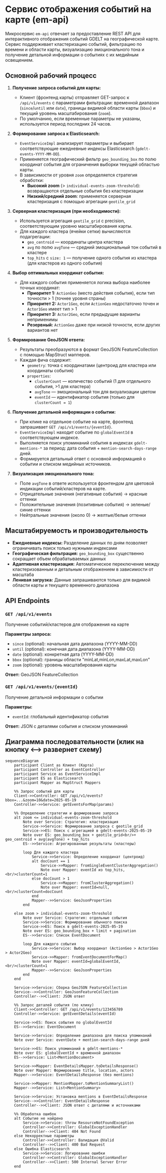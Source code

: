 # Сервис отображения событий на карте (em-api)

Микросервис `em-api` отвечает за предоставление REST API для интерактивного отображения событий GDELT на географической карте. Сервис поддерживает кластеризацию событий, фильтрацию по времени и области карты, визуализацию эмоционального тона и получение детальной информации о событиях с их медийным освещением.

## Основной рабочий процесс

1. **Получение запроса событий для карты:**
   * Клиент (фронтенд карты) отправляет GET-запрос к `/api/v1/events` с параметрами фильтрации: временной диапазон (`since`/`until` или `date`), границы видимой области карты (`bbox`) и текущий уровень масштабирования (`zoom`).
   * По умолчанию, если временные параметры не указаны, используется период последних 24 часов.

2. **Формирование запроса к Elasticsearch:**
   * `EventServiceImpl` анализирует параметры и выбирает соответствующие ежедневные индексы Elasticsearch (`gdelt-events-YYYY-MM-DD`).
   * Применяется географический фильтр `geo_bounding_box` по полю координат события для ограничения выборки текущей областью карты.
   * В зависимости от уровня `zoom` определяется стратегия обработки:
     * **Высокий zoom** (> `individual-events-zoom-threshold`): возвращаются отдельные события без кластеризации
     * **Низкий/средний zoom**: применяется серверная кластеризация с помощью агрегации `geotile_grid`

3. **Серверная кластеризация (при необходимости):**
   * Используется агрегация `geotile_grid` с precision, соответствующим уровню масштабирования карты.
   * Для каждого кластера (ячейки сетки) вычисляются подагрегации:
     * `geo_centroid` — координаты центра кластера
     * `avg` по полю `avgTone` — средний эмоциональный тон событий в кластере
     * `top_hits` с `size: 1` — получение одного события из кластера (для кластеров из одного события)

4. **Выбор оптимальных координат события:**
   * Для каждого события применяется логика выбора наиболее точных координат:
     * **Приоритет 1:** `ActionGeo` (место действия события), если тип точности > 1 (точнее уровня страны)
     * **Приоритет 2:** `Actor1Geo`, если `ActionGeo` недостаточно точен и `Actor1Geo` имеет тип > 1
     * **Приоритет 3:** `Actor2Geo`, если предыдущие варианты неприменимы
     * **Резервный:** `ActionGeo` даже при низкой точности, если других вариантов нет

5. **Формирование GeoJSON ответа:**
   * Результаты преобразуются в формат GeoJSON FeatureCollection с помощью MapStruct мапперов.
   * Каждая фича содержит:
     * `geometry`: точка с координатами (центроид для кластера или координаты события)
     * `properties`: 
       * `clusterCount` — количество событий (1 для отдельного события, >1 для кластера)
       * `avgTone` — эмоциональный тон для визуализации цветом
       * `eventId` — идентификатор события (только для `clusterCount = 1`)

6. **Получение детальной информации о событии:**
   * При клике на отдельное событие на карте, фронтенд запрашивает `GET /api/v1/events/{eventId}`.
   * `EventServiceImpl` находит событие по `globalEventId` в соответствующем индексе.
   * Выполняется поиск упоминаний события в индексах `gdelt-mentions-*` за период: дата события + `mention-search-days-range` дней.
   * Формируется детальный ответ с основной информацией о событии и списком медийных источников.

7. **Визуализация эмоционального тона:**
   * Поле `avgTone` в ответе используется фронтендом для цветовой индикации событий/кластеров на карте.
   * Отрицательные значения (негативные события) → красные оттенки
   * Положительные значения (позитивные события) → зеленые/синие оттенки
   * Нейтральные значения (около 0) → желтые/белые оттенки

## Масштабируемость и производительность

* **Ежедневные индексы:** Разделение данных по дням позволяет ограничивать поиск только нужными индексами
* **Географическая фильтрация:** `geo_bounding_box` существенно сокращает объем обрабатываемых данных
* **Адаптивная кластеризация:** Автоматическое переключение между кластеризованным и детальным отображением в зависимости от масштаба
* **Ленивая загрузка:** Данные запрашиваются только для видимой области карты и текущего временного диапазона

## API Endpoints

### `GET /api/v1/events`
Получение событий/кластеров для отображения на карте

**Параметры запроса:**
- `since` (optional): начальная дата диапазона (YYYY-MM-DD)
- `until` (optional): конечная дата диапазона (YYYY-MM-DD) 
- `date` (optional): конкретная дата (YYYY-MM-DD)
- `bbox` (optional): границы области "minLat,minLon,maxLat,maxLon"
- `zoom` (optional): уровень масштабирования карты

**Ответ:** GeoJSON FeatureCollection

### `GET /api/v1/events/{eventId}`
Получение детальной информации о событии

**Параметры:**
- `eventId`: глобальный идентификатор события

**Ответ:** JSON с деталями события и списком упоминаний

## Диаграмма последовательности (клик на кнопку ⟷ развернет схему)

```mermaid
sequenceDiagram
    participant Client as Клиент (Карта)
    participant Controller as EventController
    participant Service as EventServiceImpl
    participant ES as Elasticsearch
    participant Mapper as MapStruct Mappers

    %% Запрос событий для карты
    Client->>Controller: GET /api/v1/events?bbox=...&zoom=10&date=2025-05-19
    Controller->>Service: getEventsForMap(params)
    
    %% Определение стратегии и формирование запроса
    alt zoom <= individual-events-zoom-threshold
        Note over Service: Стратегия: кластеризация
        Service->>Service: Формирование запроса с geotile_grid
        Service->>ES: Поиск с агрегацией в gdelt-events-2025-05-19
        Note over ES: geo_bounding_box + geotile_grid<br/>+ geo_centroid + avg(avgTone) + top_hits
        ES-->>Service: Агрегированные результаты (кластеры)
        
        loop Для каждого кластера
            Service->>Service: Определение координат (центроид)
            alt docCount == 1
                Service->>Mapper: fromSingleEventClusterAggregation()
                Note over Mapper: eventId из top_hits,<br/>clusterCount=1
            else docCount > 1
                Service->>Mapper: fromClusterAggregation()
                Note over Mapper: eventId=null,<br/>clusterCount=docCount
            end
            Mapper-->>Service: GeoJsonProperties
        end
        
    else zoom > individual-events-zoom-threshold
        Note over Service: Стратегия: отдельные события
        Service->>Service: Формирование обычного поиска
        Service->>ES: Поиск в gdelt-events-2025-05-19
        Note over ES: geo_bounding_box + limit + pagination
        ES-->>Service: Список EventDocument
        
        loop Для каждого события
            Service->>Service: Выбор координат (ActionGeo > Actor1Geo > Actor2Geo)
            Service->>Mapper: fromEventDocumentForMap()
            Note over Mapper: eventId=globalEventId,<br/>clusterCount=1
            Mapper-->>Service: GeoJsonProperties
        end
    end
    
    Service->>Service: Сборка GeoJSON FeatureCollection
    Service-->>Controller: GeoJsonFeatureCollection
    Controller-->>Client: JSON ответ
    
    %% Запрос деталей события (по клику)
    Client->>Controller: GET /api/v1/events/123456789
    Controller->>Service: getEventDetails(eventId)
    
    Service->>ES: Поиск события по globalEventId
    ES-->>Service: EventDocument
    
    Service->>Service: Определение диапазона для поиска упоминаний
    Note over Service: eventDate + mention-search-days-range дней
    
    Service->>ES: Поиск упоминаний в gdelt-mentions-*
    Note over ES: globalEventId + временной диапазон
    ES-->>Service: List<MentionDocument>
    
    Service->>Mapper: EventDetailsMapper.toDetailsResponse()
    Note over Mapper: Формирование title, location, actors
    Mapper-->>Service: EventDetailsResponse (без mentions)
    
    Service->>Mapper: MentionMapper.toMentionSummaryList()
    Mapper-->>Service: List<MentionSummary>
    
    Service->>Service: Установка mentions в EventDetailsResponse
    Service-->>Controller: EventDetailsResponse
    Controller-->>Client: JSON ответ с деталями и источниками
    
    %% Обработка ошибок
    alt Событие не найдено
        Service->>Service: throw ResourceNotFoundException
        Controller->>Controller: GlobalExceptionHandler
        Controller-->>Client: 404 Not Found
    else Некорректные параметры
        Controller->>Controller: Валидация @Valid
        Controller-->>Client: 400 Bad Request
    else Ошибка Elasticsearch  
        Service->>Service: Логирование ошибки
        Controller->>Controller: GlobalExceptionHandler
        Controller-->>Client: 500 Internal Server Error
    end
```
